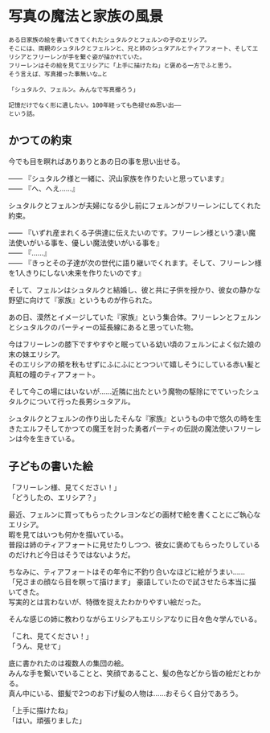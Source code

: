 # 写真の魔法と家族の風景

```  
ある日家族の絵を書いてきてくれたシュタルクとフェルンの子のエリシア。  
そこには、両親のシュタルクとフェルンと、兄と姉のシュタアルとティアフォート、そしてエリシアとフリーレンが手を繋ぐ姿が描かれていた。  
フリーレンはその絵を見てエリシアに「上手に描けたね」と褒める一方でふと思う。  
そう言えば、写真撮った事無いな…と

「シュタルク、フェルン。みんなで写真撮ろう」

記憶だけでなく形に遺したい。100年経っても色褪せぬ思い出――
という話。
```  

## かつての約束  

今でも目を瞑ればありありとあの日の事を思い出せる。  

―― 『シュタルク様と一緒に、沢山家族を作りたいと思っています』  
―― 『へ、へえ……』  

シュタルクとフェルンが夫婦になる少し前にフェルンがフリーレンにしてくれた約束。  

―― 『いずれ産まれくる子供達に伝えたいのです。フリーレン様という凄い魔法使いがいる事を、優しい魔法使いがいる事を』  
―― 『……』  
―― 『きっとその子達が次の世代に語り継いでくれます。そして、フリーレン様を1人きりにしない未来を作りたいのです』  

そして、フェルンはシュタルクと結婚し、彼と共に子供を授かり、彼女の静かな野望に向けて『家族』というものが作られた。  

あの日、漠然とイメージしていた『家族』という集合体。フリーレンとフェルンとシュタルクのパーティーの延長線にあると思っていた物。  

今はフリーレンの膝下ですやすやと眠っている幼い頃のフェルンによく似た娘の末の妹エリシア。  
そのエリシアの頬を秋もせずにふにふにとつついて嬉しそうにしている赤い髪と真紅の瞳のティアフォート。  

そして今この場にはいないが……近隣に出たという魔物の駆除にでていったシュタルクについて行った長男シュタアル。  

シュタルクとフェルンの作り出したそんな『家族』というもの中で悠久の時を生きたエルフそしてかつての魔王を討った勇者パーティの伝説の魔法使いフリーレンは今を生きている。  

## 子どもの書いた絵  

「フリーレン様、見てください！」  
「どうしたの、エリシア？」  

最近、フェルンに買ってもらったクレヨンなどの画材で絵を書くことにご執心なエリシア。  
暇を見てはいつも何かを描いている。  
普段は姉のティアフォートに見せたりしつつ、彼女に褒めてもらったりしているのだけれど今日はそうではないようだ。  

ちなみに、ティアフォートはその年令に不釣り合いなほどに絵がうまい……  
「兄さまの顔なら目を瞑って描けます」 豪語していたので試させたら本当に描いてきた。  
写実的とは言わないが、特徴を捉えたわかりやすい絵だった｡  

そんな感じの姉に教わりながらエリシアもエリシアなりに日々色々学んでいる。  

「これ、見てください！」  
「うん、見せて」  

底に書かれたのは複数人の集団の絵。  
みんな手を繋いでいることと、笑顔であること、髪の色などから皆の絵だとわかる。  
真ん中にいる、銀髪で2つのお下げ髪の人物は……おそらく自分であろう。  

「上手に描けたね」  
「はい。頑張りました」  


